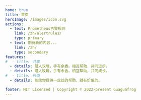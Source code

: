 ```yaml
---
home: true
title: 首页
heroImage: /images/icon.svg
actions:
  - text: Prometheus告警规则
    link: /zh/alertrules/
    type: primary
  - text: 期待新的内容...
    link: /zh/
    type: secondary
features:
#  - title: 共享
  - details: 赠人玫瑰，手有余香。相互帮助，共同进步。
  - details: 赠人玫瑰，手有余香。相互帮助，共同成长。
#  - title: 价值
  - details: 能给你提供一丝丝的帮助，就有价值的。

footer: MIT Licensed | Copyright © 2022-present Guaguafrog
---
```

